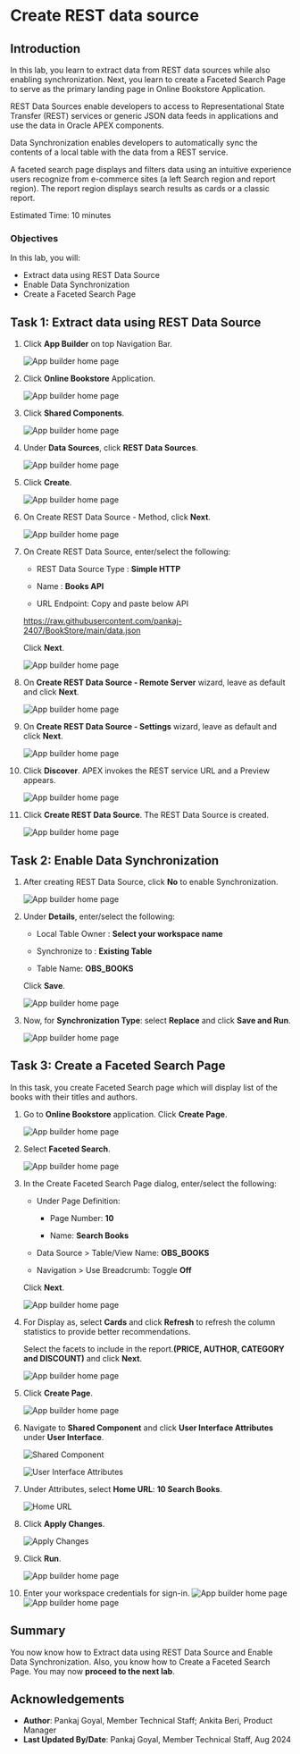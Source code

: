 # Create REST data source

## Introduction

In this lab, you learn to extract data from REST data sources  while also enabling synchronization. Next, you learn to create  a Faceted Search Page  to serve as the primary landing page in Online Bookstore Application.

REST Data Sources enable developers to access to Representational State Transfer (REST) services or generic JSON data feeds in applications and use the data in Oracle APEX components.

Data Synchronization enables developers to automatically sync the contents of a local table with the data from a REST service.

A faceted search page displays and filters data using an intuitive experience users recognize from e-commerce sites (a left Search region and report region). The report region displays search results as cards or a classic report.

Estimated Time: 10 minutes

### Objectives

In this lab, you will:

- Extract data using REST Data Source
- Enable Data Synchronization
- Create a Faceted Search Page

## Task 1: Extract data using REST Data Source

1. Click **App Builder** on top Navigation Bar.

    ![App builder home page](images/click-app-builder.png " ")

2. Click **Online Bookstore** Application.

    ![App builder home page](images/select-obs-app.png " ")

3. Click **Shared Components**.

    ![App builder home page](images/select-sc.png " ")

4. Under **Data Sources**, click **REST Data Sources**.

    ![App builder home page](images/rest-data-source.png " ")

5. Click **Create**.

    ![App builder home page](images/rds-create.png " ")

6. On Create REST Data Source - Method, click **Next**.

    ![App builder home page](images/rds-next1.png " ")

7. On Create REST Data Source, enter/select the following:

     - REST Data Source Type : **Simple HTTP**

     - Name  : **Books API**

     - URL Endpoint: Copy and paste below API

     https://raw.githubusercontent.com/pankaj-2407/BookStore/main/data.json

     Click **Next**.

    ![App builder home page](images/rds-name.png " ")

8. On **Create REST Data Source - Remote Server** wizard, leave as default and click **Next**.

    ![App builder home page](images/rds-next2.png " ")

9. On **Create REST Data Source - Settings** wizard, leave as default and click **Next**.

    ![App builder home page](images/rds-next3.png " ")

10. Click **Discover**. APEX invokes the REST service URL and a Preview appears.

    ![App builder home page](images/rds-discover.png " ")

11. Click **Create REST Data Source**. The REST Data Source is created.

    ![App builder home page](images/create-rds.png " ")

## Task 2: Enable Data Synchronization

1. After creating REST Data Source, click **No** to enable Synchronization.

    ![App builder home page](images/click-no.png " ")

2. Under **Details**, enter/select the following:

    - Local Table Owner : **Select your workspace name**

    - Synchronize to : **Existing Table**

    - Table Name: **OBS\_BOOKS**

    Click **Save**.

    ![App builder home page](images/click-save.png " ")

3. Now, for **Synchronization Type**: select **Replace** and click **Save and Run**.

    ![App builder home page](images/click-replace.png " ")

## Task 3: Create a Faceted Search Page

In this task, you create Faceted Search page which will display list of the books with their titles and authors.

1. Go to **Online Bookstore** application. Click **Create Page**.

   ![App builder home page](images/fs-create.png " ")

2. Select **Faceted Search**.

   ![App builder home page](images/fs.png " ")

3. In the Create Faceted Search Page dialog, enter/select the following:

    - Under Page Definition:

        - Page Number: **10**

        - Name: **Search Books**

    - Data Source > Table/View Name: **OBS_BOOKS**

    - Navigation > Use Breadcrumb: Toggle **Off**

    Click **Next**.

   ![App builder home page](images/fs-next.png " ")

4. For Display as, select **Cards** and click **Refresh** to refresh the column statistics to provide better recommendations.

    Select the facets to include in the report.**(PRICE, AUTHOR, CATEGORY and DISCOUNT)** and click **Next**.

    ![App builder home page](images/fs-cards.png " ")

5. Click **Create Page**.

    ![App builder home page](images/fs-create-page.png " ")

6. Navigate to **Shared Component** and click **User Interface Attributes** under **User Interface**.

    ![Shared Component](images/nav-sc.png " ")

    ![User Interface Attributes](images/select-user-interface.png " ")

7. Under Attributes, select **Home URL**: **10 Search Books**.

    ![Home URL](images/select-home-url.png " ")

8. Click **Apply Changes**.

    ![Apply Changes](images/apply-changes.png " ")

9. Click **Run**.

    ![App builder home page](images/click-run.png " ")

10. Enter your workspace credentials for sign-in.
    ![App builder home page](images/sign-in.png " ")
    ![App builder home page](images/fs-view.png " ")

## Summary

You now know how to Extract data using REST Data Source and Enable Data Synchronization. Also, you know how to Create a Faceted Search Page. You may now **proceed to the next lab**.

## Acknowledgements

- **Author**: Pankaj Goyal, Member Technical Staff; Ankita Beri, Product Manager
- **Last Updated By/Date**: Pankaj Goyal, Member Technical Staff, Aug 2024
